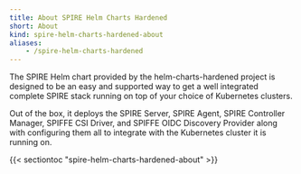 ```yaml
---
title: About SPIRE Helm Charts Hardened
short: About
kind: spire-helm-charts-hardened-about
aliases:
    - /spire-helm-charts-hardened
---
```


The SPIRE Helm chart provided by the helm-charts-hardened project is designed to be an easy and supported way to get a well integrated complete SPIRE stack running on top of your choice of Kubernetes clusters.

Out of the box, it deploys the SPIRE Server, SPIRE Agent, SPIRE Controller Manager, SPIFFE CSI Driver, and SPIFFE OIDC Discovery Provider along with configuring them all to integrate with the Kubernetes
cluster it is running on.

{{< sectiontoc "spire-helm-charts-hardened-about" >}}

